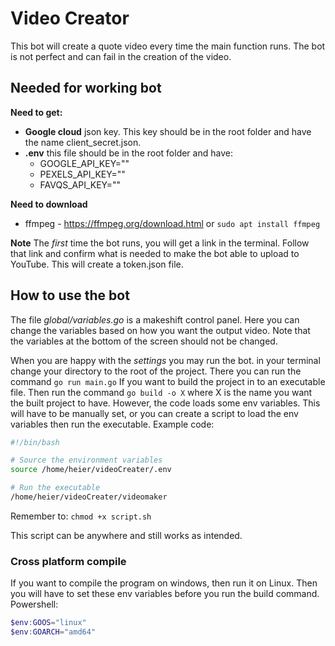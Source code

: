 # Video Creator

This bot will create a quote video every time the main function runs. The bot is not perfect and can fail in the creation of the video.

## Needed for working bot

**Need to get:**
* **Google cloud** json key. This key should be in the root folder and have the name client_secret.json.
* **.env** this file should be in the root folder and have:
    * GOOGLE_API_KEY=""
    * PEXELS_API_KEY=""
    * FAVQS_API_KEY=""

**Need to download**
* ffmpeg - https://ffmpeg.org/download.html or ```sudo apt install ffmpeg```

**Note** The *first* time the bot runs, you will get a link in the terminal. Follow that link and confirm what is needed to make the bot able to upload to YouTube. This will create a token.json file.

## How to use the bot

The file *global/variables.go* is a makeshift control panel. Here you can change the variables based on how you want the output video. Note that the variables at the bottom of the screen should not be changed.

When you are happy with the *settings* you may run the bot. in your terminal change your directory to the root of the project. There you can run the command ```go run main.go``` If you want to build the project in to an executable file. Then run the command ```go build -o X``` where X is the name you want the built project to have. However, the code loads some env variables. This will have to be manually set, or you can create a script to load the env variables then run the executable. Example code:
```sh
#!/bin/bash

# Source the environment variables
source /home/heier/videoCreater/.env

# Run the executable
/home/heier/videoCreater/videomaker

```
Remember to: ```chmod +x script.sh```

This script can be anywhere and still works as intended.

### Cross platform compile

If you want to compile the program on windows, then run it on Linux. Then you will have to set these env variables before you run the build command.
Powershell:
``` powershell
$env:GOOS="linux"
$env:GOARCH="amd64"
```


